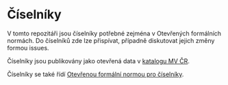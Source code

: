 # Číselníky
V tomto repozitáři jsou číselníky potřebné zejména v Otevřených formálních normách.
Do číselníků zde lze přispívat, případně diskutovat jejich změny formou issues.

Číselníky jsou publikovány jako otevřená data v [katalogu MV ČR](https://data.mvcr.gov.cz).

Číselníky se také řídí [Otevřenou formální normou pro číselníky](https://ofn.gov.cz/číselníky).
